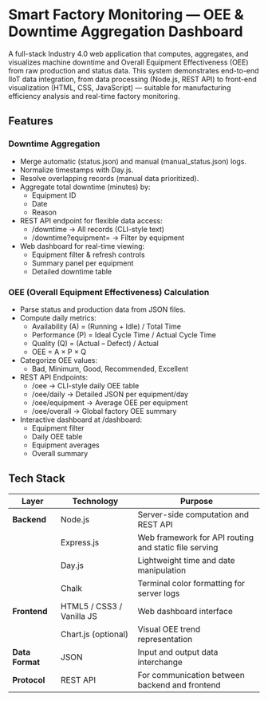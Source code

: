 # Smart Factory Monitoring — OEE & Downtime Aggregation Dashboard

A full-stack Industry 4.0 web application that computes, aggregates, and visualizes machine downtime and Overall Equipment Effectiveness (OEE) from raw production and status data.
This system demonstrates end-to-end IIoT data integration, from data processing (Node.js, REST API) to front-end visualization (HTML, CSS, JavaScript) — suitable for manufacturing efficiency analysis and real-time factory monitoring.

## Features
### Downtime Aggregation
  - Merge automatic (status.json) and manual (manual_status.json) logs.
  - Normalize timestamps with Day.js.
  - Resolve overlapping records (manual data prioritized).
  - Aggregate total downtime (minutes) by:
    - Equipment ID
    - Date
    - Reason
  - REST API endpoint for flexible data access:
    - /downtime → All records (CLI-style text)
    - /downtime?equipment=<id> → Filter by equipment
  - Web dashboard for real-time viewing:
    - Equipment filter & refresh controls
    - Summary panel per equipment
    - Detailed downtime table

### OEE (Overall Equipment Effectiveness) Calculation
  - Parse status and production data from JSON files.
  - Compute daily metrics:
    - Availability (A) = (Running + Idle) / Total Time
    - Performance (P) = Ideal Cycle Time / Actual Cycle Time
    - Quality (Q) = (Actual – Defect) / Actual
    - OEE = A × P × Q
  - Categorize OEE values:
    - Bad, Minimum, Good, Recommended, Excellent
  - REST API Endpoints:
    - /oee → CLI-style daily OEE table
    - /oee/daily → Detailed JSON per equipment/day
    - /oee/equipment → Average OEE per equipment
    - /oee/overall → Global factory OEE summary
  - Interactive dashboard at /dashboard:
    - Equipment filter
    - Daily OEE table
    - Equipment averages
    - Overall summary

## Tech Stack
| Layer           | Technology                | Purpose                                               |
| --------------- | ------------------------- | ----------------------------------------------------- |
| **Backend**     | Node.js                   | Server-side computation and REST API                  |
|                 | Express.js                | Web framework for API routing and static file serving |
|                 | Day.js                    | Lightweight time and date manipulation                |
|                 | Chalk                     | Terminal color formatting for server logs             |
| **Frontend**    | HTML5 / CSS3 / Vanilla JS | Web dashboard interface                               |
|                 | Chart.js (optional)       | Visual OEE trend representation                       |
| **Data Format** | JSON                      | Input and output data interchange                     |
| **Protocol**    | REST API                  | For communication between backend and frontend        |
